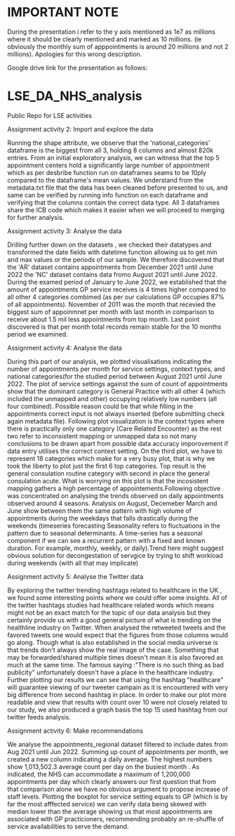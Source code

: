 # IMPORTANT NOTE

During the presentation i refer to the y axis mentioned as 1e7 as millions where it should be clearly mentioned and marked as 10 millions. (ie obviously the monthly sum of apppointments is around 20 millions and not 2 millions).
Apologies for this wrong description.

Google drive link for the presentation as follows:


# LSE_DA_NHS_analysis
Public Repo for LSE activities

Assignment activity 2: Import and explore the data

Running the shape attribute, we observe that the 'national_categories' dataframe is the biggest from all 3, holding 8 columns and 
almost 820k entries.
From an initial exploratory analysis, we can witness that the top 5 appointment centers hold a significantly large
number of appointment which as per desbribe function run on dataframes seams to be 10ply compared to the dataframe's mean values. 
We understand from the metadata.txt file that the data has been cleaned before presented to us,
and same can be verified by running info function on each dataframe and verifying that the columns contain the correct data type.
All 3 dataframes share the ICB code which makes it easier when we will proceed to merging for further analysis.

Assignment activity 3: Analyse the data

Drilling further down on the datasets , we checked their datatypes and transformed the date fields with datetime function allowing us 
to get min and max values or the periods of our sample. We therefore discovered that the 'AR' dataset contains appointments from December
2021 until June 2022 the 'NC' dataset contains data fromo August 2021 until June 2022. During the examed period of January to June 2022, 
we established that the amount of appointments GP service receives is 4 times higher compared to all other 4 categories combimed (as per 
our calculations GP occupies 87% of all appointments). November of 2011 was the month that recevied the biggest sum of appoinmnet per month
with last month in comparison to receive about 1.5 mil less appointments from top month. Last point discovered is that per month total records 
remain stable for the 10 months period we examined.

Assignment activity 4: Analyse the data

During this part of our analysis, we plotted visualisations indicating the number of appointments per month for service settings, context types, and national categories(for the studied period between August 2021 until June 2022. The plot of service settings against the sum of count of appointments show that the dominant category is General Practice with all other 4 (which included the unmapped and other) occupying relatively low numbers (all four combined). Possible reason could be that while filling in the appointments correct input is not always inserted (before submitting check again metadata file). Following plot visualization is the context types where there is practically only one category (Care Related Encounter) as the rest two refer to inconsistent mapping or unmapped data so not many conclusions to be drawn apart from possible data accuracy imporovement if data entry utilises the correct context setting. On the third plot, we have to represent 18 categories which make for a very busy plot, that is why we took the liberty to plot just the first 6 top categories. Top result is the general consulation routine category with second in place the general consulation acute. What is worrying on this plot is that the incosistent mapping gathers a high percentage of appointements.Following objective was concentrated on analysing the trends observed on daily appointments observed around 4 seasons. Analysis on August, Decemeber March and June show between them the same pattern with high volume of appointments during the weekdays that falls drastically during the weekends (timeseries forecasting Seasonality refers to fluctuations in the pattern due to seasonal determinants. A time-series has a seasonal component if we can see a recurrent pattern with a fixed and known duration. For example, monthly, weekly, or daily).Trend here might suggest obvious solution for decongestation of servgice by trying to shift workload during weekends  (with all that may implicate)

Assignment activity 5: Analyse the Twitter data

By exploring the twitter trending hashtags related to healthcare in the UK , we found some interesting points where we could offer some insights.
All of the twitter hashtags studies had healthcare related words which means might not be an exact match for the topic of our data analysis but they certainly
provide us with a good general picture of what is trending on the healthline industry on Twitter.
When analysed the retweeted tweets and the favored tweets one would expect that the figures from those columns would go along. Though what is also established in the social media universe is that trends don't always show the real image of the case. Something that may be forwarded/shared multiple times doesn't mean it is also favored as much at the same time. The famous saying :"There is no such thing as bad publicity" unfortunately doesn't have a place in the healthcare industry.
Further plotting our results we can see that using the hashtag "healthcare" will guarantee viewing of our tweeter campain as it is encountered with very big difference from second hashtag in place. In order to make our plot more readable and view that results with count over 10 were not closely related to our study, we also produced a graph basis the top 15 used hashtag from our twitter feeds analysis.

Assignment activity 6: Make recommendations

We analyse the appointments_regional dataset filtered to include dates from Aug 2021 until Jun 2022. Summing up count of appointments per month, we created a new column indicating a daily average. The highest numbers show 1,013,502.3 average count per day on the busiest month . As indicated, the NHS can accommodate a maximum of 1,200,000 appointments per day which clearly answers our first question that from that comparison alone we have no obvious argument to propose increase of staff levels. Plotting the boxplot for service setting equals to GP (which is by far the most afffected service) we can verify data being skewed with median lower than the average showing us that most appointments are associated with GP practicioners, recommending probably an re-shuffle of service availabilities to serve the demand.
